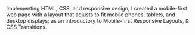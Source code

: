 Implementing HTML, CSS, and responsive design, I created a mobile-first web page with a layout that adjusts to fit mobile phones, tablets, and desktop displays; as an introductory to Mobile-first Responsive Layouts, & CSS Transitions.
